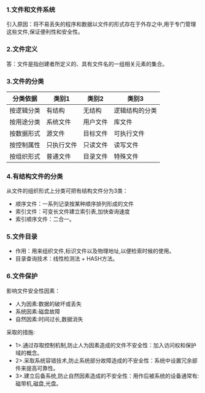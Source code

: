 ### 1.文件和文件系统
引入原因：将不易丢失的程序和数据以文件的形式存在于外存之中,用于专门管理这些文件,保证便利性和安全性。
### 2.文件定义
答：文件是指创建者所定义的、具有文件名的一组相关元素的集合。
### 3.文件的分类
分类依据 | 类别1| 类别2| 类别3
---|---|---|---
按逻辑分类 | 有结构  | 无结构 |逻辑结构的分类
按用途分类 | 系统文件|用户文件|库文件
按数据形式 | 源文件|目标文件|可执行文件
按控制属性 | 只执行文件|只读文件|读写文件
按组织形式 | 普通文件|目录文件|特殊文件
### 4.有结构文件的分类 

从文件的组织形式上分类可把有结构文件分为3类：

- 顺序文件：一系列记录按某种顺序排列形成的文件
- 索引文件：可变长文件建立索引表,加快查询速度
- 索引顺序文件：二合一。

### 5.文件目录
- 作用：用来组织文件,标识文件以及物理地址,以便检索时候的使用。
- 目录查询技术：线性检测法 + HASH方法。

### 6.文件保护
影响文件安全性因素：
- 人为因素:数据的破坏或丢失
- 系统因素:磁盘故障
- 自然因素:时间过长,数据消失

采取的措施:
- 1>.通过存取控制机制,防止人为因素造成的文件不安全性：加入访问权和保护域的概念。
- 2>.采取系统容错技术,防止系统部分故障造成的不安全性：系统中设置冗余部件来提高可靠性。
- 3>.建立后备系统,防止自然因素造成的不安全性：用作后被系统的设备通常有:磁带机,磁盘,光盘。
